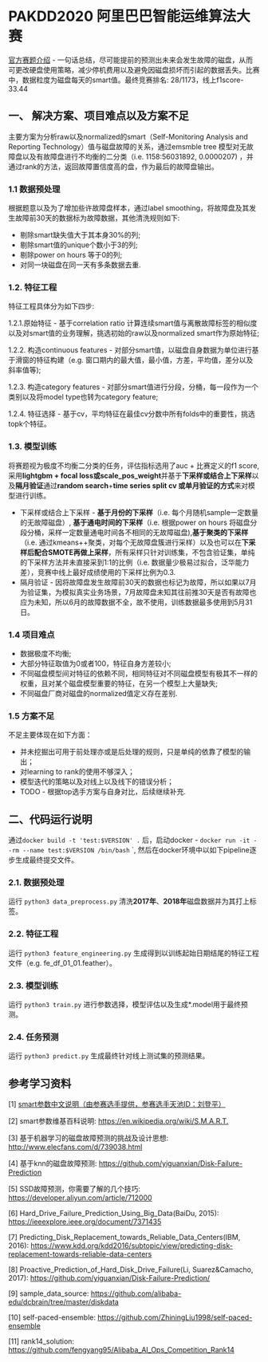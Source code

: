 # PAKDD2020 阿里巴巴智能运维算法大赛
[官方赛题介绍](https://tianchi.aliyun.com/competition/entrance/231775/information)
\-
一句话总结，尽可能提前的预测出未来会发生故障的磁盘，从而可更改硬盘使用策略，减少停机费用以及避免因磁盘损坏而引起的数据丢失。比赛中，数据粒度为磁盘每天的smart值。最终竞赛排名: 28/1173，线上f1score-33.44
## 一、 解决方案、项目难点以及方案不足
主要方案为分析raw以及normalized的smart（Self-Monitoring Analysis and
Reporting Technology）值与磁盘故障的关系，通过emsmble tree
模型对无故障盘以及有故障盘进行不均衡的二分类（i.e. 1158:56031892, 0.0000207)
，并通过rank的方法，返回故障置信度高的盘，作为最后的故障盘输出。
### 1.1 数据预处理

根据题意以及为了增加些许故障盘样本，通过label
smoothing，将故障盘及其发生故障前30天的数据标为故障数据，其他清洗规则如下:  
*  剔除smart缺失值大于其本身30%的列;
*  剔除smart值的unique个数小于3的列;
*  剔除power on hours 等于0的列;
*  对同一块磁盘在同一天有多条数据去重.
### 1.2. 特征工程
特征工程具体分为如下四步: 

1.2.1.原始特征 - 基于correlation ratio
计算连续smart值与离散故障标签的相似度以及对smart值的业务理解，挑选初始的raw以及normalized
smart作为原始特征;

1.2.2. 构造continuous features -
对部分smart值，以磁盘自身数据为单位进行基于滑窗的特征构建（e.g.
窗口期内的最大值，最小值，方差，平均值，差分以及斜率值等);

1.2.3. 构造category features -
对部分smart值进行分段，分桶，每一段作为一个类别以及将model type也转为category
feature;

1.2.4. 特征选择 -
基于cv，平均特征在最佳cv分数中所有folds中的重要性，挑选topk个特征。

### 1.3. 模型训练

将赛题视为极度不均衡二分类的任务，评估指标选用了auc + 比赛定义的f1 score, 采用**lightgbm + focal loss或scale_pos_weight**并基于**下采样或结合上下采样**以及**隔月验证**通过**random search**+**time series split cv 或单月验证的方式**来对模型进行训练。 
* 下采样或结合上下采样 - **基于月份的下采样**（i.e.
  每个月随机sample一定数量的无故障磁盘）, **基于通电时间的下采样**（i.e.
  根据power on hours 将磁盘分段分桶，采样一定数量通电时间各不相同的无故障磁盘),**基于聚类的下采样**（i.e. 通过kmeans++聚类，对每个无故障盘簇进行采样）以及也可以在**下采样后配合SMOTE再做上采样**，所有采样只针对训练集，不包含验证集，单纯的下采样方法并未直接采到1:1的比例（i.e. 数据量少极易过拟合，泛华能力差），竞赛中线上最好成绩使用的下采样比例为0.3.
* 隔月验证 -
  因将故障盘发生故障前30天的数据也标记为故障，所以如果以7月为验证集，为模拟真实业务场景，7月故障盘未知其往前推30天是否有故障也应为未知，所以6月的故障数据不全，故不使用，训练数据最多使用到5月31日。

### 1.4 项目难点
* 数据极度不均衡;
* 大部分特征取值为0或者100，特征自身方差较小;
* 不同磁盘模型间对特征的依赖不同，相同特征对不同磁盘模型有极其不一样的权重，且对某个磁盘模型重要的特征，在另一个模型上大量缺失;
* 不同磁盘厂商对磁盘的normalized值定义存在差别.

### 1.5 方案不足

不足主要体现在如下方面：
* 并未挖掘出可用于前处理亦或是后处理的规则，只是单纯的依靠了模型的输出；
* 对learning to rank的使用不够深入；
* 模型迭代的策略以及对线上以及线下的错误分析；
* TODO - 根据top选手方案与自身对比，后续继续补充.
## 二、代码运行说明

通过`docker build -t 'test:$VERSION' .` 后，启动docker - `docker run -it
--rm --name test:$VERSION /bin/bash` `,
然后在docker环境中以如下pipeline逐步生成最终提交文件。
### 2.1. 数据预处理 

运行 `python3 data_preprocess.py`
清洗**2017年**、**2018年**磁盘数据并为其打上标签。

### 2.2. 特征工程

运行 `python3 feature_engineering.py`
生成得到以训练起始日期结尾的特征工程文件（e.g. fe_df_01_01.feather）。

### 2.3. 模型训练

运行 `python3 train.py` 进行参数选择，模型评估以及生成*.model用于最终预测。

### 2.4. 任务预测

运行 `python3 predict.py` 生成最终针对线上测试集的预测结果。


## 参考学习资料
[1] [smart参数中文说明（由参赛选手提供，参赛选手天池ID：刘登平）](./docs/SMART_explantation.jpeg)

[2] smart参数维基百科说明: <https://en.wikipedia.org/wiki/S.M.A.R.T.>

[3] 基于机器学习的磁盘故障预测的挑战及设计思想: 
<http://www.elecfans.com/d/739038.html>

[4] 基于knn的磁盘故障预测:
<https://github.com/yiguanxian/Disk-Failure-Prediction>

[5] SSD故障预测，你需要了解的几个技巧: <https://developer.aliyun.com/article/712000>

[6] Hard_Drive_Failure_Prediction_Using_Big_Data(BaiDu, 2015):
<https://ieeexplore.ieee.org/document/7371435>

[7] Predicting_Disk_Replacement_towards_Reliable_Data_Centers(IBM,
2016):
<https://www.kdd.org/kdd2016/subtopic/view/predicting-disk-replacement-towards-reliable-data-centers>

[8] Proactive_Prediction_of_Hard_Disk_Drive_Failure(Li, Suarez&Camacho, 2017): <https://github.com/yiguanxian/Disk-Failure-Prediction/>

[9] sample_data_source: <https://github.com/alibaba-edu/dcbrain/tree/master/diskdata>

[10] self-paced-ensemble: https://github.com/ZhiningLiu1998/self-paced-ensemble

[11] rank14_solution: https://github.com/fengyang95/Alibaba_AI_Ops_Competition_Rank14
